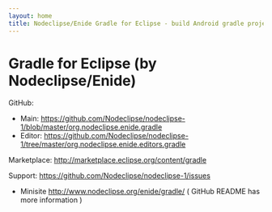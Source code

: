 ```yaml
---
layout: home
title: Nodeclipse/Enide Gradle for Eclipse - build Android gradle project in Eclipse
---
```


# Gradle for Eclipse (by Nodeclipse/Enide)

GitHub: 
- Main: <https://github.com/Nodeclipse/nodeclipse-1/blob/master/org.nodeclipse.enide.gradle> 
- Editor: <https://github.com/Nodeclipse/nodeclipse-1/tree/master/org.nodeclipse.enide.editors.gradle> 

Marketplace: <http://marketplace.eclipse.org/content/gradle>

Support: <https://github.com/Nodeclipse/nodeclipse-1/issues>

- Minisite <http://www.nodeclipse.org/enide/gradle/>
( GitHub README has more information )
